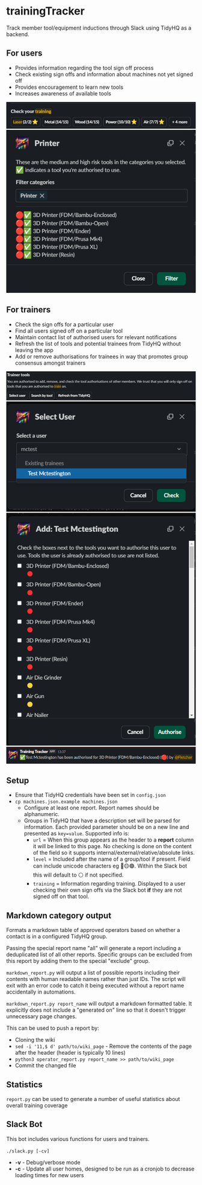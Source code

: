 # trainingTracker

Track member tool/equipment inductions through Slack using TidyHQ as a backend.

## For users

* Provides information regarding the tool sign off process
* Check existing sign offs and information about machines not yet signed off
* Provides encouragement to learn new tools
* Increases awareness of available tools

![](rsc/docs_images/check_training.png)
![](rsc/docs_images/check_training_category.png)

## For trainers

* Check the sign offs for a particular user
* Find all users signed off on a particular tool
* Maintain contact list of authorised users for relevant notifications
* Refresh the list of tools and potential trainees from TidyHQ without leaving the app
* Add or remove authorisations for trainees in way that promotes group consensus amongst trainers

![](rsc/docs_images/trainer_tools.png)
![](rsc/docs_images/select_user.png)
![](rsc/docs_images/sign_off.png)
![](rsc/docs_images/sign_off_notification.png)

## Setup

* Ensure that TidyHQ credentials have been set in `config.json`
* `cp machines.json.example machines.json`
  * Configure at least one report. Report names should be alphanumeric.
  * Groups in TidyHQ that have a description set will be parsed for information. Each provided parameter should be on a new line and presented as `key=value`. Supported info is:
    * `url` = When this group appears as the header to a **report** column it will be linked to this page. No checking is done on the content of the field so it supports internal/external/relative/absolute links.
    * `level` = Included after the name of a group/tool if present. Field can include unicode characters eg 🔴🟡🟢. Within the Slack bot this will default to ⚪ if not specified.
    * `training` = Information regarding training. Displayed to a user checking their own sign offs via the Slack bot **if** they are not signed off on that tool.

## Markdown category output

Formats a markdown table of approved operators based on whether a contact is in a configured TidyHQ group.

Passing the special report name "all" will generate a report including a deduplicated list of all other reports. Specific groups can be excluded from this report by adding them to the special "exclude" group.

`markdown_report.py` will output a list of possible reports including their contents with human readable names rather than just IDs. The script will exit with an error code to catch it being executed without a report name accidentally in automations.

`markdown_report.py report_name` will output a markdown formatted table. It explicitly does not include a "generated on" line so that it doesn't trigger unnecessary page changes.

This can be used to push a report by:

* Cloning the wiki
* `sed -i '11,$ d' path/to/wiki_page` - Remove the contents of the page after the header (header is typically 10 lines)
* `python3 operator_report.py report_name >> path/to/wiki_page`
* Commit the changed file

## Statistics

`report.py` can be used to generate a number of useful statistics about overall training coverage

## Slack Bot

This bot includes various functions for users and trainers.

`./slack.py [-cv]`

* **-v** - Debug/verbose mode
* **-c** - Update all user homes, designed to be run as a cronjob to decrease loading times for new users
